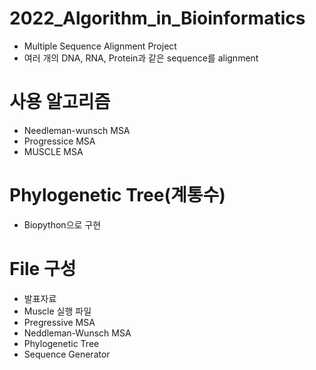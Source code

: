 # 2022_Algorithm_in_Bioinformatics

- Multiple Sequence Alignment Project
- 여러 개의 DNA, RNA, Protein과 같은 sequence를 alignment

# 사용 알고리즘
- Needleman-wunsch MSA
- Progressice MSA
- MUSCLE MSA

# Phylogenetic Tree(계통수)
- Biopython으로 구현

# File 구성
- 발표자료
- Muscle 실행 파일
- Pregressive MSA
- Neddleman-Wunsch MSA 
- Phylogenetic Tree
- Sequence Generator
